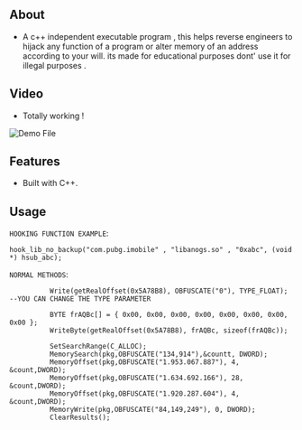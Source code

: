 ## About

- A c++ independent executable program , this helps reverse engineers to hijack any function of a program or alter memory of an address according to your will. its made for educational purposes dont' use it for illegal purposes . 

## Video
- Totally working !

![Demo File](https://github.com/ExploitTheLoop/External-Function-Hooking/blob/main/document_6199413394852809235.gif)

## Features
- Built with C++.

## Usage
`HOOKING FUNCTION EXAMPLE`:
```
hook_lib_no_backup("com.pubg.imobile" , "libanogs.so" , "0xabc", (void *) hsub_abc);
```

`NORMAL METHODS`:

```
          Write(getRealOffset(0x5A78B8), OBFUSCATE("0"), TYPE_FLOAT); --YOU CAN CHANGE THE TYPE PARAMETER
		  
          BYTE frAQBc[] = { 0x00, 0x00, 0x00, 0x00, 0x00, 0x00, 0x00, 0x00 };
          WriteByte(getRealOffset(0x5A78B8), frAQBc, sizeof(frAQBc));
		  
		  SetSearchRange(C_ALLOC);
          MemorySearch(pkg,OBFUSCATE("134,914"),&countt, DWORD);
          MemoryOffset(pkg,OBFUSCATE("1.953.067.887"), 4, &count,DWORD);
          MemoryOffset(pkg,OBFUSCATE("1.634.692.166"), 28, &count,DWORD);
          MemoryOffset(pkg,OBFUSCATE("1.920.287.604"), 4, &count,DWORD);
          MemoryWrite(pkg,OBFUSCATE("84,149,249"), 0, DWORD);
          ClearResults();
		  

